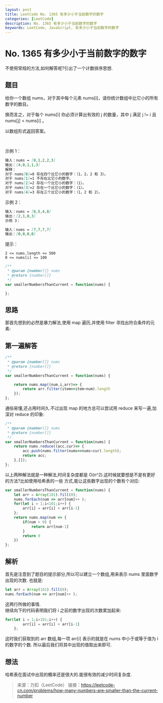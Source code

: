 ```yaml
---
layout: post
title: LeetCode No. 1365 有多少小于当前数字的数字 
categories: [LeetCode]
description: No. 1365 有多少小于当前数字的数字 
keywords: LeetCode, JavaScript, 有多少小于当前数字的数字
---
```


# No. 1365 有多少小于当前数字的数字  
不使用常规的方法,如何解答呢?引出了一个计数排序思想.  
 
## 题目  
给你一个数组 nums，对于其中每个元素 nums[i]，请你统计数组中比它小的所有数字的数目。

换而言之，对于每个 nums[i] 你必须计算出有效的 j 的数量，其中 j 满足 j != i 且 nums[j] < nums[i] 。

以数组形式返回答案。

 

示例 1：

```markdown
输入：nums = [8,1,2,2,3]
输出：[4,0,1,1,3]
解释： 
对于 nums[0]=8 存在四个比它小的数字：（1，2，2 和 3）。 
对于 nums[1]=1 不存在比它小的数字。
对于 nums[2]=2 存在一个比它小的数字：（1）。 
对于 nums[3]=2 存在一个比它小的数字：（1）。 
对于 nums[4]=3 存在三个比它小的数字：（1，2 和 2）。
```

示例 2：
```markdown
输入：nums = [6,5,4,8]
输出：[2,1,0,3]
示例 3：

输入：nums = [7,7,7,7]
输出：[0,0,0,0]
```

提示：
```
2 <= nums.length <= 500
0 <= nums[i] <= 100
```

``` javascript
/**
 * @param {number[]} nums
 * @return {number[]}
 */
var smallerNumbersThanCurrent = function(nums) {

};
```

## 思路
那首先想到的必然是暴力解法,使用 map 遍历,并使用 filter 寻找出符合条件的元素:  

## 第一遍解答

``` javascript
/**
 * @param {number[]} nums
 * @return {number[]}
 */
var smallerNumbersThanCurrent = function(nums) {

    return nums.map((num,i,arr)=> {
        return arr.filter(item=>item<num).length
    });
};
```

通俗易懂,还占用时间久.不过出现 map 的地方总可以尝试用 reduce 来写一遍,加深对 reduce 的印象:

```javascript
/**
 * @param {number[]} nums
 * @return {number[]}
 */
var smallerNumbersThanCurrent = function(nums) {
    return nums.reduce((acc,cur)=> {
        acc.push(nums.filter(nums=>nums<cur).length);
        return acc;
    },[]);
};

```
以上两种解法就是一种解法,时间复杂度都是 O(n^2).这时候就要想是不是有更好的方法?比如使用哈希表的一些
方式,能让这些数字出现的个数有个对应:

```javascript
var smallerNumbersThanCurrent = function(nums) {
    let arr = Array(101).fill(0);
    nums.forEach(num => arr[num]++ );
    for(let i = 1;i<101;i++) {
        arr[i] = arr[i] + arr[i-1]
    };
    return nums.map(num => {
        if(num > 0) {
            return arr[num-1]
        }
        return 0
    })
};
```
## 解析  
首先是注意到了题目的提示部分,所以可以建立一个数组,用来表示 nums 里面数字出现的次数.
也就是:
```javascript
let arr = Array(101).fill(0);
nums.forEach(num => arr[num]++ );
```
这两行所做的事情.  
继续向下的代码表明我们将 i 之前的数字出现的次数累加起来:
```javascript
for(let i = 1;i<101;i++) {
        arr[i] = arr[i] + arr[i-1]
    };
```
这时我们获取到的 arr 数组,每一项 arr[i] 表示的就是在 nums 中小于或等于值为 i 的数字的个数.
所以最后我们将其中出现的值取出来即可.  

## 想法  
哈希表在面试中出现的概率还是很大的.能很有效的减少时间复杂度.  

>来源：力扣（LeetCode）
链接：https://leetcode-cn.com/problems/how-many-numbers-are-smaller-than-the-current-number

